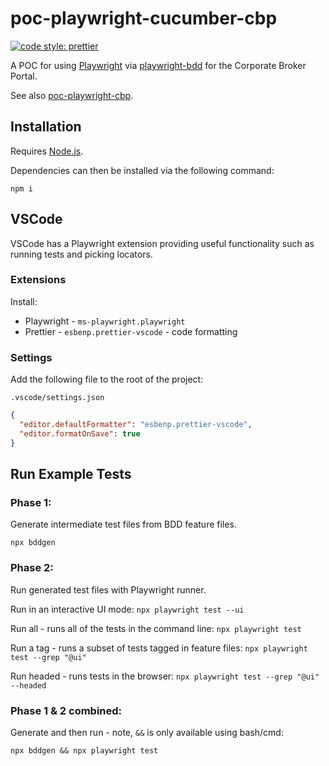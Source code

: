 # poc-playwright-cucumber-cbp

[![code style: prettier](https://img.shields.io/badge/code_style-prettier-ff69b4.svg?style=flat-square)](https://github.com/prettier/prettier)

A POC for using [Playwright](https://playwright.dev/docs/intro) via [playwright-bdd](https://github.com/vitalets/playwright-bdd) for the Corporate Broker Portal.

See also [poc-playwright-cbp](https://github.com/joelindridge-sh/poc-playwright-cbp).

## Installation

Requires [Node.js](https://nodejs.org/).

Dependencies can then be installed via the following command:

`npm i`

## VSCode

VSCode has a Playwright extension providing useful functionality such as running tests and picking locators.

### Extensions

Install:

- Playwright - `ms-playwright.playwright`
- Prettier - `esbenp.prettier-vscode` - code formatting

### Settings

Add the following file to the root of the project:

`.vscode/settings.json`

```JSON
{
  "editor.defaultFormatter": "esbenp.prettier-vscode",
  "editor.formatOnSave": true
}
```

## Run Example Tests

### Phase 1:

Generate intermediate test files from BDD feature files.

`npx bddgen`

### Phase 2:

Run generated test files with Playwright runner.

Run in an interactive UI mode:
`npx playwright test --ui`

Run all - runs all of the tests in the command line:
`npx playwright test`

Run a tag - runs a subset of tests tagged in feature files:
`npx playwright test --grep "@ui"`

Run headed - runs tests in the browser:
`npx playwright test --grep "@ui" --headed`

### Phase 1 & 2 combined:

Generate and then run - note, `&&` is only available using bash/cmd:

`npx bddgen && npx playwright test`
